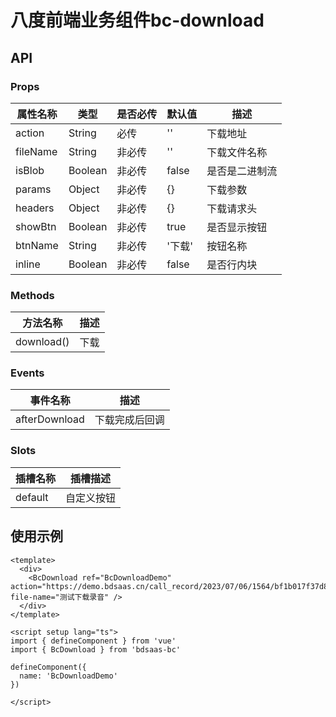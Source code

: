 # 八度前端业务组件bc-download

## API

### Props

| 属性名称     | 类型      | 是否必传 | 默认值   | 描述      |
|----------|---------| --- |-------|---------|
| action   | String  | 必传 | ''    | 下载地址    |
| fileName | String  | 非必传 | ''    | 下载文件名称  |
| isBlob   | Boolean | 非必传 | false | 是否是二进制流 |
| params   | Object  | 非必传 | {}    | 下载参数    |
| headers  | Object  | 非必传 | {}    | 下载请求头   |
| showBtn  | Boolean | 非必传 | true  | 是否显示按钮  |
| btnName  | String  | 非必传 | '下载'  | 按钮名称    |
| inline   | Boolean | 非必传 | false | 是否行内块   |

### Methods

| 方法名称 | 描述 |
| --- | --- |
| download() | 下载 |

### Events

| 事件名称 | 描述 |
| --- | --- |
| afterDownload | 下载完成后回调 |

### Slots

| 插槽名称 | 插槽描述 |
| --- | --- |
| default | 自定义按钮 |

## 使用示例

```vue
<template>
  <div>
    <BcDownload ref="BcDownloadDemo" action="https://demo.bdsaas.cn/call_record/2023/07/06/1564/bf1b017f37d8495d8f824e57949d4fa8..wav" file-name="测试下载录音" />
  </div>
</template>

<script setup lang="ts">
import { defineComponent } from 'vue'
import { BcDownload } from 'bdsaas-bc'

defineComponent({
  name: 'BcDownloadDemo'
})

</script>
```

[//]: # (## 预览)

[//]: # ()
[//]: # ()
[//]: # (<script setup lang="ts">)

[//]: # ()
[//]: # (import { BcDownload } from 'bdsaas-bc';)

[//]: # ()
[//]: # (</script>)

[//]: # ()
[//]: # ()
[//]: # (<BcDownload ref="BcDownloadDemo" action="https://demo.bdsaas.cn/call_record/2023/07/06/1564/bf1b017f37d8495d8f824e57949d4fa8..wav" file-name="测试下载录音" btn-name="测试下载按钮自定义名称" />)
